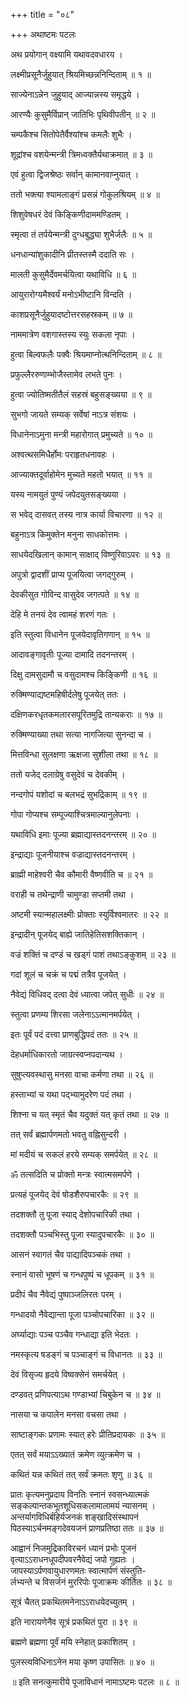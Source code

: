 +++
title = "०८"

+++
अथाष्टमः पटलः  
  
  
अथ प्रयोगान् वक्ष्यामि यथावदवधारय ।  
  
लक्ष्मीप्रसूनैर्जुहुयात् श्रियमिच्छन्ननिन्दिताम् ॥ १ ॥  
  
साज्येनाऽन्नेन जुहुयाद् आज्यान्नस्य समृद्धये ।  
  
आरण्यैः कुसुमैर्विप्रान् जातिभिः पृथिवीपतीन् ॥ २ ॥  
  
चम्पकैश्च सितोपेतैर्वैश्यांश्च कमलैः शुभैः ।  
  
शूद्रांश्च वशयेन्मन्त्री त्रिमध्वक्तैर्यथाक्रमात् ॥ ३ ॥  
  
एवं हुत्वा द्विजश्रेष्ठः सर्वान् कामानवाप्नुयात् ।  
  
ततो भक्त्या श्यामलाङ्गं प्रसन्नं गोकुलश्रियम् ॥ ४ ॥  
  
शिशुवेषधरं देवं किङ्किणीदाममण्डितम् ।  
  
स्मृत्वा तं तर्पयेन्मन्त्री दुग्धबुद्ध्या शुभैर्जलैः ॥ ५ ॥  
  
धनधान्यांशुकादीनि प्रीतस्तस्मै ददाति सः ।  
  
मालती कुसुमैर्देवमर्चयित्वा यथाविधि ॥ ६ ॥  
  
आयुरारोग्यमैश्वर्यं मनोऽभीष्टानि विन्दति ।  
  
काशप्रसूनैर्जुहुयादष्टोत्तरसहस्रकम् ॥ ७ ॥  
  
नाममात्रेण वशगास्तस्य स्युः सकला नृपाः ।  
  
हुत्वा बिल्वफलैः पक्वैः श्रियमाप्नोत्थनिन्दिताम् ॥ ८ ॥  
  
प्रफुल्लैररुणाम्भोजैस्तामेव लभते पुनः ।  
  
हुत्वा ज्योतिष्मतीतैलं सहस्रं बहुसङ्ख्यया ॥ ९ ॥  
  
सुभगो जायते सम्यक् सर्वेषां नाऽत्र संशयः ।  
  
विधानेनाऽमुना मन्त्री महारोगात् प्रमुच्यते ॥ १० ॥  
  
अश्वत्थसमिधैर्होमः पराहृतधनावहः ।  
  
आज्याक्तदूर्वाहोमेन मुच्यते महतो भयात् ॥ ११ ॥  
  
यस्य नामयुतं पुण्यं जपेदयुतसङ्ख्यया ।  
  
स भवेद् दासवत् तस्य नात्र कार्या विचारणा ॥ १२ ॥  
  
बहुनाऽत्र किमुक्तेन मनुना साधकोत्तमः ।  
  
साधयेदखिलान् कामान् साक्षाद् विष्णुरिवाऽपरः ॥ १३ ॥  
  
अपुत्रो द्वादशीं प्राप्य पूजयित्वा जगद्गुरुम् ।  
  
देवकीसुत गोविन्द वासुदेव जगत्पते ॥ १४ ॥  
  
देहि मे तनयं देव त्वामहं शरणं गतः ।  
  
इति स्तुत्वा विधानेन पूजयेदावृतिगणान् ॥ १५ ॥  
  
आदावङ्गावृतीः पूज्या दामादि तदनन्तरम् ।  
  
दिक्षु दामसुदामौ च वसुदामश्च किङ्किणी ॥ १६ ॥  
  
रुक्मिण्याद्यष्टमहिषीर्दलेषु पूजयेत् ततः ।  
  
दक्षिणकरधृतकमलारसपूरितमुद्रि तान्यकराः ॥ १७ ॥  
  
रुक्मिण्याख्या तथा सत्या नागजित्या सुनन्दा च ।  
  
मित्तविन्धा सुलक्षणा ऋक्षजा सुशीला तथा ॥ १८ ॥  
  
ततो यजेद् दलाग्रेषु वसुदेवं च देवकीम् ।  
  
नन्दगोपं यशोदां च बलभद्रं सुभद्रिकाम् ॥ १९ ॥  
  
गोपा गोप्यश्च सम्पूज्याश्चित्रमाल्यानुलेपनाः ।  
  
यथाविधि इमाः पूज्या ब्रह्माद्यास्तदनन्तरम् ॥ २० ॥  
  
इन्द्राद्याः पूजनीयाश्च वज्राद्यास्तदनन्तरम् ।  
  
ब्राह्मी माहेश्वरी चैव कौमारी वैष्णवीति च ॥ २१ ॥  
  
वराही च तथेन्द्राणी चामुण्डा सप्तमी तथा ।  
  
अष्टमी स्यान्महालक्ष्मीः प्रोक्ताः स्युर्विश्वमातरः ॥ २२ ॥  
  
इन्द्रादीन् पूजयेद् बाह्ये जातिहेतिसशक्तिकान् ।  
  
वज्रं शक्तिं च दण्डं च खड्गं पाशं तथाऽङ्कुशम् ॥ २३ ॥  
  
गदां शूलं च चक्रं च पद्मं तत्रैव पूजयेत् ।  
  
नैवेद्यं विधिवद् दत्वा देवं ध्यात्वा जपेत् सुधीः ॥ २४ ॥  
  
स्तुत्वा प्रणम्य शिरसा जलेनाऽऽत्मानमर्पयेत् ।  
  
इतः पूर्वं पदं दत्त्वा प्राणबुद्धिपदं ततः ॥ २५ ॥  
  
देहधर्माधिकारतो जाग्रत्स्वप्नपदान्यथ ।  
  
सुषुप्त्यवस्थासु मनसा वाचा कर्मणा तथा ॥ २६ ॥  
  
हस्ताभ्यां च यथा पद्भ्यामुदरेण पदं तथा ।  
  
शिश्ना च यत् स्मृतं चैव यदुक्तं यत् कृतं तथा ॥ २७ ॥  
  
तत् सर्वं ब्रह्मार्पणमतो भवतु वह्निसुन्दरी ।  
  
मां मदीयं च सकलं हरये सम्यक् समर्पयेत् ॥ २८ ॥  
  
ॐ तत्सदिति च प्रोक्तो मन्त्रः स्वात्मसमर्पणे ।  
  
प्रत्यहं पूजयेद् देवं षोडशैरुपचारकैः ॥ २९ ॥  
  
तदशक्तौ तु पूजा स्याद् देशोपचारिकी तथा ।  
  
तदशक्तौ पञ्चभिस्तु पूजा स्यादुपचारकैः ॥ ३० ॥  
  
आसनं स्वागतं चैव पाद्यादिपञ्चकं तथा ।  
  
स्नानं वासो भूषणं च गन्धपुष्पं च धूपकम् ॥ ३१ ॥  
  
प्रदीपं चैव नैवेद्यं पुष्पाञ्जलिरतः परम् ।  
  
गन्धादयो नैवेद्यान्ता पूजा पञ्चोपचारिका ॥ ३२ ॥  
  
अर्घ्याद्याः पञ्च पञ्चैव गन्धाद्या इति भेदतः ।  
  
नमस्कृत्य षडङ्गं च पञ्चाङ्गं च विधानतः ॥ ३३ ॥  
  
देवं विसृज्य हृदये विष्वक्सेनं समर्चयेत् ।  
  
दण्डवत् प्रणिपत्याऽथ गण्डाभ्यां चिबुकेन च ॥ ३४ ॥  
  
नासया च कपालेन मनसा वचसा तथा ।  
  
साष्टाङ्गकः प्रणामः स्यात् हरेः प्रीतिप्रदायकः ॥ ३५ ॥  
  
एतत् सर्वं मयाऽऽख्यातं क्रमेण व्युत्क्रमेण च ।  
  
कथितं यन्न कथितं तत् सर्वं क्रमतः शृणु ॥ ३६ ॥  
  
प्रातः कृत्यमनुप्रदाय विनतिः स्नानं स्वसन्ध्यात्मकं  
सङ्कल्पान्तकभूतशूधिसकलामालामयं न्यासनम् ।  
अन्तर्यागविधिर्बहिर्यजनकं शङ्खादिसंस्थापनं  
पिठस्याऽर्चनमङ्गदेवयजनं प्राणप्रतिष्ठा ततः ॥ ३७ ॥  
  
आह्वानं निजमुद्रिकाविरचनं ध्यानं प्रभोः पूजनं  
वृत्याऽऽराधनधूपदीपवरनैवेद्यं जपो गुह्यतः ।  
जापस्याऽर्पणवायुधारणमतः स्वात्मार्पणं संस्तुति-  
र्लभ्यन्ते च विसर्जनं मुररिपोः पूजाक्रमः कीर्तितः ॥ ३८ ॥  
  
सूत्रं चैतत् प्रकथितमनेनाऽऽराधयेदच्युतम् ।  
  
इति नारायणेनैव सूत्रं प्रकथितं पुरा ॥ ३९ ॥  
  
ब्रह्मणे ब्रह्मणा पूर्वं मयि स्नेहात् प्रकाशितम् ।  
  
पुलस्त्यविधिनाऽनेन मया कृष्ण उपासितः ॥ ४० ॥  
  
॥ इति सनत्कुमारीये पूजाविधानं नामाऽष्टमः पटलः ॥ ८ ॥  
  